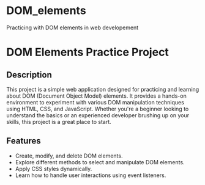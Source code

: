 # DOM_elements
Practicing with DOM elements in web developement

# DOM Elements Practice Project

## Description

This project is a simple web application designed for practicing and learning about DOM (Document Object Model) elements. It provides a hands-on environment to experiment with various DOM manipulation techniques using HTML, CSS, and JavaScript. Whether you're a beginner looking to understand the basics or an experienced developer brushing up on your skills, this project is a great place to start.

## Features

- Create, modify, and delete DOM elements.
- Explore different methods to select and manipulate DOM elements.
- Apply CSS styles dynamically.
- Learn how to handle user interactions using event listeners.
